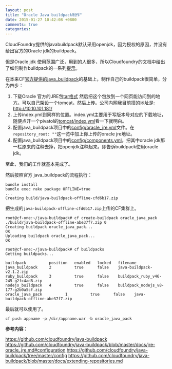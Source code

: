 ```yaml
---
layout: post
title: "Oracle Java buildpack制作"
date: 2015-01-27 10:42:08 +0800
comments: true
categories: 
---
```


CloudFoundry提供的javabuildpack默认采用openjdk，因为授权的原因，并没有给出官方的Oracle jdk的buildpack。

但是Oracle jdk 使用范围广泛，用到的人很多，所以Cloudfoundry的文档中给出了如何制作buildpack的一系列[提示](https://github.com/cloudfoundry/java-buildpack/blob/master/docs/jre-oracle_jre.md)。

在本来CF[官方提供的java_buildpack](https://github.com/cloudfoundry/java-buildpack)的基础上，制作自己的buildpack很简单，分为四步：

1. 下载Oracle 官方的JRE包[tar格式](http://download.oracle.com/otn-pub/java/jdk/7u60-b19/jre-7u60-linux-x64.tar.gz) 然后把这个包放到一个网页能访问到的地方。可以自己架设一个tomcat，然后上传。公司内网我目前搭的地址是: http://10.10.101.181/
2. 上传index.yml到同样的位置。index.yml主要用于写版本号对应的下载地址，随便点开一个pivatol的[tomcat/index.yml](http://download.run.pivotal.io/tomcat/index.yml)看一下就明白。
3. 配置java_buildpack项目中的[config/oracle_jre.yml](https://github.com/cloudfoundry/java-buildpack/blob/master/config/oracle_jre.yml)文件。在`repository_root: ""`这一览中加上你上传的oracle jre地址。
4. 配置java_buildpack项目中的[config/components.yml](https://github.com/cloudfoundry/java-buildpack/blob/master/config/components.yml)。把其中oracle jdk那一栏原来的注释去掉，把openjdk注释起来。即告诉buildpack使用oracle jdk。

至此，我们的工作就基本完成了。

然后按照官方 java_buildpack的流程执行：

```
bundle install
bundle exec rake package OFFLINE=true
...
Creating build/java-buildpack-offline-cfd6b17.zip
```

把生成的`java-buildpack-offline-cfd6b17.zip`上传的CF集群上。

```
root@cf-one:~/java-buildpack# cf create-buildpack oracle_java_pack ./build/java-buildpack-offline-abe37f7.zip 0
Creating buildpack oracle_java_pack...
OK
Uploading buildpack oracle_java_pack...
OK

root@cf-one:~/java-buildpack# cf buildpacks
Getting buildpacks...

buildpack          position   enabled   locked   filename   
java_buildpack     2          true      false    java-buildpack-v2.1.2.zip   
ruby_buildpack     3          true      false    buildpack_ruby_v46-245-g2fc4ad8.zip   
nodejs_buildpack   4          true      false    buildpack_nodejs_v8-177-g2b0a5cf.zip   
oracle_java_pack          1          true      false    java-buildpack-offline-abe37f7.zip
```

最后就可以使用了。

```
cf push appname -p /dir/appname.war -b oracle_java_pack
```


**参考内容：**

https://github.com/cloudfoundry/java-buildpack
https://github.com/cloudfoundry/java-buildpack/blob/master/docs/jre-oracle_jre.md#configuration
https://github.com/cloudfoundry/java-buildpack/tree/master/config
https://github.com/cloudfoundry/java-buildpack/blob/master/docs/extending-repositories.md


